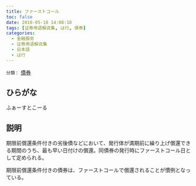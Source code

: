 ```yaml
---
title: ファーストコール
toc: false
date: 2018-05-18 14:08:18
tags: [证券用语解说集, は行, 債券]
categories:
  - 金融服务
  - 证券用语解说集
  - 日本語
  - は行
---
```


`分類：` [債券](/tags/債券/)

## ひらがな

ふぁーすとこーる

## 説明

期限前償還条件付きの劣後債などにおいて、発行体が満期前に繰り上げ償還できる期間のうち、最も早い日付けの償還。同債券の発行時にファーストコール日として定められる。

期限前償還条件付きの債券は、ファーストコールで償還されることが慣例となっている。
